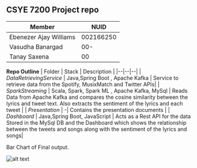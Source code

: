 ##  CSYE 7200 Project repo
|Member|  NUID| 
|-------|--|
|      Ebenezer Ajay Williams | 002166250  |
|      Vasudha Banargad | 00-  |
|      Tanay Saxena | 00  |

**Repo Outline**
| Folder | Stack | Description |
|--|--|--|
| *DataRetrievingService* | Java,Spring Boot , Apache Kafka | Service to retrieve data from the Spotify, MusixMatch and Twitter APIs|
| *SparkStreaming* | Scala, Spark, Spark ML , Apache Kafka, MySql | Reads Data from Apache Kafka and compares the cosine similarity between the lyrics and tweet text. Also extracts the sentiment of the lyrics and each tweet |
| *Presentation* |  -| Contains the presentation documents |
| *Dashboard* | Java,Spring Boot, JavaScript | Acts as a Rest API for the data Stored in the MySql DB and the Dashboard which shows the relationship between the tweets and songs along with the sentiment of the lyrics and songs|

Bar Chart of Final output.

![alt text](https://github.com/tanaysaxena97/CSYE7200FinalProject/blob/finalfinish/bar%20chart.png?raw=true)
